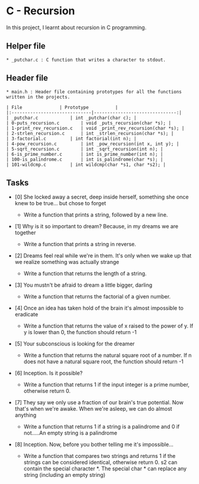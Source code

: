 # C - Recursion
In this project, I learnt about recursion in C programming.

## Helper file
	* _putchar.c : C function that writes a character to stdout.

## Header file
	* main.h : Header file containing prototypes for all the functions written in the projects.

	| File 				| Prototype			 |
	|:------------------------------|-------------------------------:|
	| _putchar.c 			| int _putchar(char c);	|
	| 0-puts_recursion.c 		| void _puts_recursion(char *s); |
	| 1-print_rev_recursion.c 	| void _print_rev_recursion(char *s); |
	| 2-strlen_recursion.c 		| int _strlen_recursion(char *s); |
	| 3-factorial.c 		| int factorial(int n); |
	| 4-pow_recursion.c  		| int _pow_recursion(int x, int y); |
	| 5-sqrt_recursion.c 		| int _sqrt_recursion(int n); |
	| 6-is_prime_number.c 		| int is_prime_number(int n); |
	| 100-is_palindrome.c 		| int is_palindrome(char *s); |
	| 101-wildcmp.c 		| int wildcmp(char *s1, char *s2); |

## Tasks
- [0] She locked away a secret, deep inside herself, something she once knew to be true... but chose to forget
	* Write a function that prints a string, followed by a new line.

- [1] Why is it so important to dream? Because, in my dreams we are together
	* Write a function that prints a string in reverse.

- [2] Dreams feel real while we're in them. It's only when we wake up that we realize something was actually strange
	* Write a function that returns the length of a string.

- [3] You mustn't be afraid to dream a little bigger, darling
	* Write a function that returns the factorial of a given number.

- [4] Once an idea has taken hold of the brain it's almost impossible to eradicate
	* Write a function that returns the value of x raised to the power of y.
		If y is lower than 0, the function should return -1

- [5] Your subconscious is looking for the dreamer
	* Write a function that returns the natural square root of a number.
		If n does not have a natural square root, the function should return -1

- [6] Inception. Is it possible?
	* Write a function that returns 1 if the input integer is a prime number, otherwise return 0.

- [7] They say we only use a fraction of our brain's true potential. Now that's when we're awake. When we're asleep, we can do almost anything
	* Write a function that returns 1 if a string is a palindrome and 0 if not.....An empty string is a palindrome

- [8]  Inception. Now, before you bother telling me it's impossible...
	* Write a function that compares two strings and returns 1 if the strings can be considered identical, otherwise return 0.
		s2 can contain the special character *.
		The special char * can replace any string (including an empty string)
